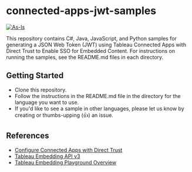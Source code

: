 # connected-apps-jwt-samples

[![As-Is](https://img.shields.io/badge/Support%20Level-As--Is-e8762c.svg)](https://www.tableau.com/support-levels-it-and-developer-tools)

This repository contains C#, Java, JavaScript, and Python samples for generating a JSON Web Token (JWT) using Tableau Connected Apps with Direct Trust to Enable SSO for Embedded Content. For instructions on running the samples, see the README.md files in each directory.

## Getting Started

- Clone this repository.
- Follow the instructions in the README.md file in the directory for the language you want to use.
- If you'd like to see a sample in other languages, please let us know by creating or thumbs-upping (👍) an issue.

## References

- [Configure Connected Apps with Direct Trust](https://help.tableau.com/current/online/en-us/connected_apps_direct.htm)
- [Tableau Embedding API v3](https://help.tableau.com/current/api/embedding_api/en-us/index.html)
- [Tableau Embedding Playground Overview](https://developer.salesforce.com/tableau/embedding-playground/overview)
